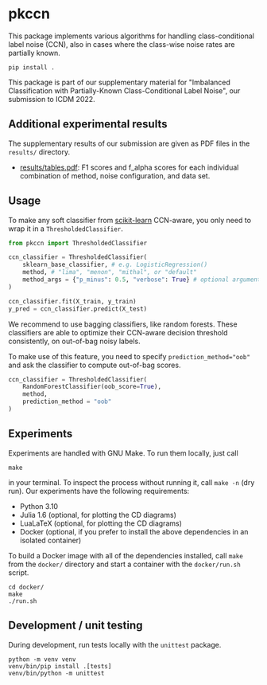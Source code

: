 # pkccn

This package implements various algorithms for handling class-conditional label noise (CCN), also in cases where the class-wise noise rates are partially known.

```
pip install .
```

This package is part of our supplementary material for "Imbalanced Classification with Partially-Known Class-Conditional Label Noise", our submission to ICDM 2022.

## Additional experimental results

The supplementary results of our submission are given as PDF files in the `results/` directory.

- [results/tables.pdf](https://anonymous.4open.science/api/repo/pkccn-5C53/file/results/tables.pdf): F1 scores and f_alpha scores for each individual combination of method, noise configuration, and data set.

## Usage

To make any soft classifier from [scikit-learn](https://scikit-learn.org/stable/) CCN-aware, you only need to wrap it in a `ThresholdedClassifier`.

```python
from pkccn import ThresholdedClassifier

ccn_classifier = ThresholdedClassifier(
    sklearn_base_classifier, # e.g. LogisticRegression()
    method, # "lima", "menon", "mithal", or "default"
    method_args = {"p_minus": 0.5, "verbose": True} # optional arguments
)

ccn_classifier.fit(X_train, y_train)
y_pred = ccn_classifier.predict(X_test)
```

We recommend to use bagging classifiers, like random forests. These classifiers are able to optimize their CCN-aware decision threshold consistently, on out-of-bag noisy labels.

To make use of this feature, you need to specify `prediction_method="oob"` and ask the classifier to compute out-of-bag scores.

```python
ccn_classifier = ThresholdedClassifier(
    RandomForestClassifier(oob_score=True),
    method,
    prediction_method = "oob"
)
```

## Experiments

Experiments are handled with GNU Make. To run them locally, just call

```
make
```

in your terminal. To inspect the process without running it, call `make -n` (dry run). Our experiments have the following requirements:

- Python 3.10
- Julia 1.6 (optional, for plotting the CD diagrams)
- LuaLaTeX (optional, for plotting the CD diagrams)
- Docker (optional, if you prefer to install the above dependencies in an isolated container)

To build a Docker image with all of the dependencies installed, call `make` from the `docker/` directory and start a container with the `docker/run.sh` script.

```
cd docker/
make
./run.sh
```

## Development / unit testing

During development, run tests locally with the `unittest` package.

```
python -m venv venv
venv/bin/pip install .[tests]
venv/bin/python -m unittest
```
